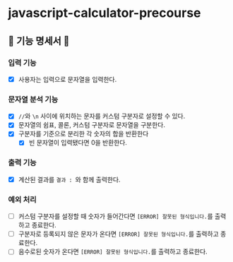 # javascript-calculator-precourse

## 🎯 기능 명세서 🎯

### 입력 기능

- [x] 사용자는 입력으로 문자열을 입력한다.

### 문자열 분석 기능

- [x] `//`와 `\n` 사이에 위치하는 문자를 커스텀 구분자로 설정할 수 있다.
- [x] 문자열의 쉼표, 콜론, 커스텀 구분자로 문자열을 구분한다.
- [x] 구분자를 기준으로 분리한 각 숫자의 합을 반환한다
  - [x] 빈 문자열이 입력됐다면 0을 반환한다.

### 출력 기능

- [x] 계산된 결과를 `결과 : `와 함께 출력한다.

### 예외 처리

- [ ] 커스텀 구분자를 설정할 때 숫자가 들어간다면 `[ERROR] 잘못된 형식입니다.`를 출력하고 종료한다.
- [ ] 구분자로 등록되지 않은 문자가 온다면 `[ERROR] 잘못된 형식입니다.`를 출력하고 종료한다.
- [ ] 음수로된 숫자가 온다면 `[ERROR] 잘못된 형식입니다.`를 출력하고 종료한다.
